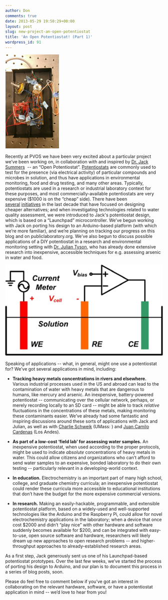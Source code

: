 ```yaml
---
author: Don
comments: true
date: 2013-05-29 19:50:29+00:00
layout: post
slug: new-project-an-open-potentiostat
title: 'An Open Potentiostat! (Part 1)'
wordpress_id: 91
---
```


![pstat](/assets/pstat-172x300.png)

Recently at PVOS we have been very excited about a particular project we’ve been working on, in collaboration with and inspired by [Dr. Jack Summers](http://www.wcu.edu/academics/departments-schools-colleges/cas/casdepts/chemphys/faculty-and-staff/jack-s.-summers.asp)  -- an “Open Potentiostat”. [Potentiostats](http://en.wikipedia.org/wiki/Potentiostat) are commonly used to test for the presence (via electrical activity) of particular compounds and microbes in solution, and thus have applications in environmental monitoring, food and drug testing, and many other areas. Typically, potentiostats are used in a research or industrial laboratory context for these purposes, and most commercially-available potentiostats are very expensive ($1000 is on the “cheap” side). There have been [several](http://www.plosone.org/article/info%3Adoi%2F10.1371%2Fjournal.pone.0023783) [initiatives](https://courses.cit.cornell.edu/ee476/FinalProjects/s2010/esf59_akh75/esf59_akh75/index.html) in the last decade that have focused on designing cheaper alternatives; and when investigating technologies related to water quality assessment, we were introduced to Jack's potentiostat design, which is based on a “Launchpad” microcontroller. We’ve begun working with Jack on porting his design to an Arduino-based platform (with which we’re more familiar), and we’re planning on tracking our progress on this blog and on publiclaboratory.org. We’ve also begun to discuss possible applications of a DIY potentiostat in a research and environmental monitoring setting with [Dr. Julian Tyson](http://www.chem.umass.edu/faculty/tyson.html), who has already done extensive research into inexpensive, accessible techniques for e.g. assessing arsenic in water and food.


![Potentiostat!](/assets/3264451_sensors-10-01782f1.png)

Speaking of applications -- what, in general, might one use a potentiostat for? We’ve got several applications in mind, including:

	
  * **Tracking heavy metals concentrations in rivers and elsewhere.** Various industrial processes used in the US and abroad can lead to the contamination of water with heavy metals that are dangerous to humans, like mercury and arsenic. An inexpensive, battery-powered potentiostat -- communicating over the cellular network, perhaps, or merely recording locally to an SD card -- might be able to track *relative* fluctuations in the concentrations of these metals, making monitoring these contaminants easier. We’ve already had some fantastic and inspiring discussions around these sorts of applications with Jack and Julian, as well as with [Charlie Schweik](http://eco.umass.edu/people/faculty/schweik-charles-m/) (UMass: ) and [Juan Camilo Cardenas](http://economia.uniandes.edu.co/profesores/planta/Cardenas_Juan_Camilo) (Los Andes).

	
  * **As part of a low-cost ‘field lab’ for assessing water samples.** An inexpensive potentiostat, when used according to the proper protocols, might be used to indicate *absolute* concentrations of heavy metals in water. This could allow citizens and organizations who can’t afford to send water samples to an expensive, bonded laboratory to do their own testing -- particularly relevant in a developing-world context.

	
  * **In education.** Electrochemistry is an important part of many high school, college, and graduate chemistry curricula; an inexpensive potentiostat could render these curricula more accessible to educational institutions that don’t have the budget for the more expensive commercial versions.

	
  * **In research.** Making an easily-hackable, programmable, and extensible potentiostat platform, based on a widely-used and well-supported technologies like the Arduino and the Raspberry Pi, could allow for novel electrochemistry applications in the laboratory; when a device that once cost $2000 and didn’t “play nice” with other hardware and software suddenly becomes available for $200, and can be integrated with easy-to-use, open source software and hardware, researchers will likely dream up new approaches to open research problems -- and higher-throughput approaches to already-established research areas.


As a first step, Jack generously sent us one of his Launchpad-based potentiostat prototypes. Over the last few weeks, we’ve started the process of porting his design to Arduino, and our plan is to document this process in a series of blog posts, soon.

Please do feel free to comment below if you’ve got an interest in collaborating on the relevant hardware, software, or have a potentiostat application in mind -- we’d love to hear from you!

